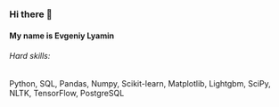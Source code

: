 ### Hi there 👋

#### My name is Evgeniy Lyamin


###### Нard skills:
Python, SQL, Pandas, Numpy, Scikit-learn, Matplotlib, Lightgbm, SciPy, NLTK, TensorFlow, PostgreSQL
